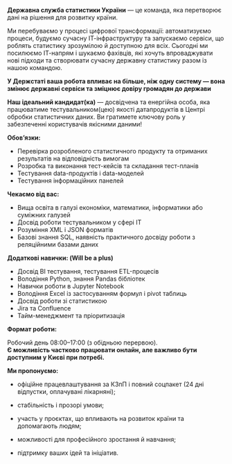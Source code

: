 **Державна служба статистики України** — це команда, яка перетворює дані на
рішення для розвитку країни.

Ми перебуваємо у процесі цифрової трансформації: автоматизуємо процеси,
будуємо сучасну ІТ-інфраструктуру та запускаємо сервіси, що роблять статистику
зрозумілою й доступною для всіх. Сьогодні ми посилюємо ІТ-напрям і шукаємо
фахівців, які хочуть впроваджувати нові підходи та створювати сучасну державну
статистику разом із нашою командою.

**У Держстаті ваша робота впливає на більше, ніж одну систему — вона змінює
державні сервіси та зміцнює довіру громадян до держави**

**Наш ідеальний кандидат(ка)** — досвідчена та енергійна особа, яка
працюватиме тестувальником(цею) якості датапродуктів в Центрі обробки
статистичних даних. Ви гратимете ключову роль у забезпеченні користувачів
якісними даними!

**Обовʼязки:**

  * Перевірка розробленого статистичного продукту та отриманих результатів на відповідність вимогам
  * Розробка та виконання тест-кейсів та складання тест-планів
  * Тестування data-продуктів і data-моделей
  * Тестування інформаційних панелей

**Чекаємо від вас:**

  * Вища освіта в галузі економіки, математики, інформатики або суміжних галузей
  * Досвід роботи тестувальником у сфері IT 
  * Розуміння XML і JSON форматів
  * Базові знання SQL, наявність практичного досвіду роботи з реляційними базами даних

**Додаткові навички: (Will be a plus)**

  * Досвід BI тестування, тестування ETL-процесів
  * Володіння Python, знання Pandas бібліотек
  * Навички роботи в Jupyter Notebook
  * Володіння Excel із застосуванням формул і pivot таблиць
  * Досвід роботи зі статистикою
  * Jira та Confluence
  * Тайм-менеджмент та пріоритизація

**Формат роботи:**

Робочий день 08:00–17:00 (з обідньою перервою).  
**Є можливість частково працювати онлайн, але важливо бути доступним у Києві
при потребі.**

**Ми пропонуємо:**

  * офіційне працевлаштування за КЗпП і повний соцпакет (24 дні відпустки, оплачувані лікарняні); 

  * стабільність і прозорі умови; 

  * участь у проєктах, що впливають на розвиток країни та допомагають людям; 

  * можливості для професійного зростання й навчання; 

  * підтримку ваших ідей та ініціатив.
